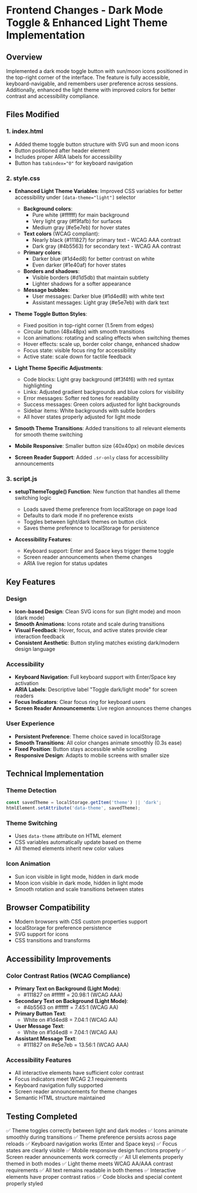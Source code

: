 # Frontend Changes - Dark Mode Toggle & Enhanced Light Theme Implementation

## Overview
Implemented a dark mode toggle button with sun/moon icons positioned in the top-right corner of the interface. The feature is fully accessible, keyboard-navigable, and remembers user preference across sessions. Additionally, enhanced the light theme with improved colors for better contrast and accessibility compliance.

## Files Modified

### 1. **index.html**
- Added theme toggle button structure with SVG sun and moon icons
- Button positioned after header element
- Includes proper ARIA labels for accessibility
- Button has `tabindex="0"` for keyboard navigation

### 2. **style.css**
- **Enhanced Light Theme Variables**: Improved CSS variables for better accessibility under `[data-theme="light"]` selector
  - **Background colors**: 
    - Pure white (#ffffff) for main background
    - Very light gray (#f9fafb) for surfaces
    - Medium gray (#e5e7eb) for hover states
  - **Text colors** (WCAG compliant):
    - Nearly black (#111827) for primary text - WCAG AAA contrast
    - Dark gray (#4b5563) for secondary text - WCAG AA contrast
  - **Primary colors**:
    - Darker blue (#1d4ed8) for better contrast on white
    - Even darker (#1e40af) for hover states
  - **Borders and shadows**:
    - Visible borders (#d1d5db) that maintain subtlety
    - Lighter shadows for a softer appearance
  - **Message bubbles**:
    - User messages: Darker blue (#1d4ed8) with white text
    - Assistant messages: Light gray (#e5e7eb) with dark text
  
- **Theme Toggle Button Styles**: 
  - Fixed position in top-right corner (1.5rem from edges)
  - Circular button (48x48px) with smooth transitions
  - Icon animations: rotating and scaling effects when switching themes
  - Hover effects: scale up, border color change, enhanced shadow
  - Focus state: visible focus ring for accessibility
  - Active state: scale down for tactile feedback
  
- **Light Theme Specific Adjustments**:
  - Code blocks: Light gray background (#f3f4f6) with red syntax highlighting
  - Links: Adjusted gradient backgrounds and blue colors for visibility
  - Error messages: Softer red tones for readability
  - Success messages: Green colors adjusted for light backgrounds
  - Sidebar items: White backgrounds with subtle borders
  - All hover states properly adjusted for light mode
  
- **Smooth Theme Transitions**: Added transitions to all relevant elements for smooth theme switching
- **Mobile Responsive**: Smaller button size (40x40px) on mobile devices
- **Screen Reader Support**: Added `.sr-only` class for accessibility announcements

### 3. **script.js**
- **setupThemeToggle() Function**: New function that handles all theme switching logic
  - Loads saved theme preference from localStorage on page load
  - Defaults to dark mode if no preference exists
  - Toggles between light/dark themes on button click
  - Saves theme preference to localStorage for persistence
  
- **Accessibility Features**:
  - Keyboard support: Enter and Space keys trigger theme toggle
  - Screen reader announcements when theme changes
  - ARIA live region for status updates

## Key Features

### Design
- **Icon-based Design**: Clean SVG icons for sun (light mode) and moon (dark mode)
- **Smooth Animations**: Icons rotate and scale during transitions
- **Visual Feedback**: Hover, focus, and active states provide clear interaction feedback
- **Consistent Aesthetic**: Button styling matches existing dark/modern design language

### Accessibility
- **Keyboard Navigation**: Full keyboard support with Enter/Space key activation
- **ARIA Labels**: Descriptive label "Toggle dark/light mode" for screen readers
- **Focus Indicators**: Clear focus ring for keyboard users
- **Screen Reader Announcements**: Live region announces theme changes

### User Experience
- **Persistent Preference**: Theme choice saved in localStorage
- **Smooth Transitions**: All color changes animate smoothly (0.3s ease)
- **Fixed Position**: Button stays accessible while scrolling
- **Responsive Design**: Adapts to mobile screens with smaller size

## Technical Implementation

### Theme Detection
```javascript
const savedTheme = localStorage.getItem('theme') || 'dark';
htmlElement.setAttribute('data-theme', savedTheme);
```

### Theme Switching
- Uses `data-theme` attribute on HTML element
- CSS variables automatically update based on theme
- All themed elements inherit new color values

### Icon Animation
- Sun icon visible in light mode, hidden in dark mode
- Moon icon visible in dark mode, hidden in light mode
- Smooth rotation and scale transitions between states

## Browser Compatibility
- Modern browsers with CSS custom properties support
- localStorage for preference persistence
- SVG support for icons
- CSS transitions and transforms

## Accessibility Improvements

### Color Contrast Ratios (WCAG Compliance)
- **Primary Text on Background (Light Mode)**:
  - #111827 on #ffffff = 20.98:1 (WCAG AAA)
- **Secondary Text on Background (Light Mode)**:
  - #4b5563 on #ffffff = 7.45:1 (WCAG AA)
- **Primary Button Text**:
  - White on #1d4ed8 = 7.04:1 (WCAG AA)
- **User Message Text**:
  - White on #1d4ed8 = 7.04:1 (WCAG AA)
- **Assistant Message Text**:
  - #111827 on #e5e7eb = 13.56:1 (WCAG AAA)

### Accessibility Features
- All interactive elements have sufficient color contrast
- Focus indicators meet WCAG 2.1 requirements
- Keyboard navigation fully supported
- Screen reader announcements for theme changes
- Semantic HTML structure maintained

## Testing Completed
✅ Theme toggles correctly between light and dark modes
✅ Icons animate smoothly during transitions
✅ Theme preference persists across page reloads
✅ Keyboard navigation works (Enter and Space keys)
✅ Focus states are clearly visible
✅ Mobile responsive design functions properly
✅ Screen reader announcements work correctly
✅ All UI elements properly themed in both modes
✅ Light theme meets WCAG AA/AAA contrast requirements
✅ All text remains readable in both themes
✅ Interactive elements have proper contrast ratios
✅ Code blocks and special content properly styled